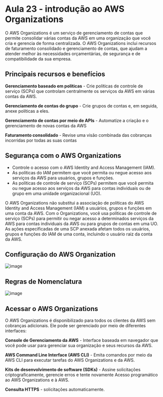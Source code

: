 # Aula 23 - introdução ao AWS Organizations
O AWS Organizations é um serviço de gerenciamento de contas que permite consolidar várias contas da AWS em uma organização que você cria e gerencia de forma centralizada. O AWS Organizations inclui recursos de faturamento consolidado e gerenciamento de contas, que ajudam a atender melhor às necessidades orçamentárias, de segurança e de compatibilidade da sua empresa.

## Principais recursos e benefícios 
**Gerenciamento baseado em políticas** - 
Crie políticas de controle de serviço (SCPs) que controlam
centralmente os serviços da AWS em várias contas da AWS.

**Gerenciamento de contas do grupo** - 
Crie grupos de contas e, em seguida, anexe políticas a eles.

**Gerenciamento de contas por meio de APIs** - 
Automatize a criação e o gerenciamento de novas contas da AWS

**Faturamento consolidado** - 
Revise uma visão combinada das cobranças incorridas por todas as suas contas

## Segurança com o AWS Organizations
- Controle o acesso com o AWS Identity and Access Management (IAM).
- As políticas do IAM permitem que você permita ou negue acesso aos serviços da AWS para usuários, grupos e funções.
- As políticas de controle de serviço (SCPs) permitem que você permita ou negue acesso aos serviços da AWS para contas individuais ou de grupo em uma unidade organizacional (UO).

O AWS Organizations não substitui a associação de políticas do AWS Identity and Access Management (IAM) a usuários, grupos e funções em uma conta da AWS.
Com o Organizations, você usa políticas de controle de serviço (SCPs) para permitir ou negar acesso a determinados serviços da AWS para contas individuais da AWS ou para grupos de contas em uma UO.
As ações especificadas de uma SCP anexada afetam todos os usuários, grupos e funções do IAM de uma conta, incluindo o usuário raiz da conta da AWS.

## Configuração do AWS Organization
![image](https://github.com/luane-loureiro/EscolaDaNuvem-AWS/assets/100947092/16e1726f-184d-4721-9712-67d44cfd21d7)

## Regras de Nomenclatura
![image](https://github.com/luane-loureiro/EscolaDaNuvem-AWS/assets/100947092/9cf1425b-5e48-49e4-a7ee-b6113e08b140)

## Acessar o AWS Organizations
O AWS Organizations é disponibilizado para todos os clientes da AWS sem cobranças adicionais. Ele pode ser gerenciado por meio de diferentes interfaces:

**Console de Gerenciamento da AWS** - Interface baseada em navegador que você pode usar para gerenciar sua organização e seus recursos da AWS.

**AWS Command Line Interface (AWS CLI)** - Emita comandos por meio da AWS CLI para executar tarefas do AWS Organizations e da AWS.

**Kits de desenvolvimento de software (SDKs)** - Assine solicitações criptograficamente, gerencie erros e tente novamente Acesso programático ao AWS Organizations e à AWS.

**Consulta HTTPS** - solicitações automaticamente. 

